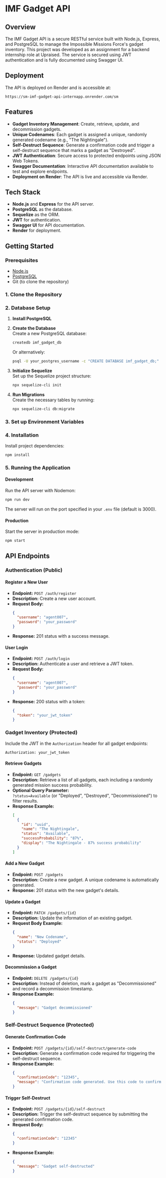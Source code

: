 # IMF Gadget API

## Overview
The IMF Gadget API is a secure RESTful service built with Node.js, Express, and PostgreSQL to manage the Impossible Missions Force's gadget inventory. This project was developed as an assignment for a backend internship role at Upraised. The service is secured using JWT authentication and is fully documented using Swagger UI.

## Deployment
The API is deployed on Render and is accessible at:
```
https://sm-imf-gadget-api-internapp.onrender.com/sm
```


## Features
- **Gadget Inventory Management**: Create, retrieve, update, and decommission gadgets.
- **Unique Codenames**: Each gadget is assigned a unique, randomly generated codename (e.g., "The Nightingale").
- **Self-Destruct Sequence**: Generate a confirmation code and trigger a self-destruct sequence that marks a gadget as "Destroyed".
- **JWT Authentication**: Secure access to protected endpoints using JSON Web Tokens.
- **Swagger Documentation**: Interactive API documentation available to test and explore endpoints.
- **Deployment on Render**: The API is live and accessible via Render.

## Tech Stack
- **Node.js** and **Express** for the API server.
- **PostgreSQL** as the database.
- **Sequelize** as the ORM.
- **JWT** for authentication.
- **Swagger UI** for API documentation.
- **Render** for deployment.

## Getting Started

### Prerequisites
- [Node.js](https://nodejs.org/)
- [PostgreSQL](https://www.postgresql.org/download/)
- Git (to clone the repository)

### 1. Clone the Repository
### 2. Database Setup

1. **Install PostgreSQL**  

2. **Create the Database**  
   Create a new PostgreSQL database:
   ```bash
   createdb imf_gadget_db
   ```
   Or alternatively:
   ```bash
   psql -U your_postgres_username -c "CREATE DATABASE imf_gadget_db;"
   ```

3. **Initialize Sequelize**  
   Set up the Sequelize project structure:
   ```bash
   npx sequelize-cli init
   ```

4. **Run Migrations**  
   Create the necessary tables by running:
   ```bash
   npx sequelize-cli db:migrate
   ```
### 3. Set up Environment Variables
### 4. Installation
Install project dependencies:
```bash
npm install
```

### 5. Running the Application

#### Development
Run the API server with Nodemon:
```bash
npm run dev
```
The server will run on the port specified in your `.env` file (default is 3000).

#### Production
Start the server in production mode:
```bash
npm start
```

## API Endpoints

### Authentication (Public)

#### Register a New User
- **Endpoint:** `POST /auth/register`
- **Description:** Create a new user account.
- **Request Body:**
  ```json
  {
    "username": "agent007",
    "password": "your_password"
  }
  ```
- **Response:** 201 status with a success message.

#### User Login
- **Endpoint:** `POST /auth/login`
- **Description:** Authenticate a user and retrieve a JWT token.
- **Request Body:**
  ```json
  {
    "username": "agent007",
    "password": "your_password"
  }
  ```
- **Response:** 200 status with a token:
  ```json
  {
    "token": "your_jwt_token"
  }
  ```

### Gadget Inventory (Protected)
Include the JWT in the `Authorization` header for all gadget endpoints:
```
Authorization: your_jwt_token
```

#### Retrieve Gadgets
- **Endpoint:** `GET /gadgets`
- **Description:** Retrieve a list of all gadgets, each including a randomly generated mission success probability.
- **Optional Query Parameter:**  
  `?status=Available` (or "Deployed", "Destroyed", "Decommissioned") to filter results.
- **Response Example:**
  ```json
  [
    {
      "id": "uuid",
      "name": "The Nightingale",
      "status": "Available",
      "successProbability": "87%",
      "display": "The Nightingale - 87% success probability"
    }
  ]
  ```

#### Add a New Gadget
- **Endpoint:** `POST /gadgets`
- **Description:** Create a new gadget. A unique codename is automatically generated.
- **Response:** 201 status with the new gadget's details.

#### Update a Gadget
- **Endpoint:** `PATCH /gadgets/{id}`
- **Description:** Update the information of an existing gadget.
- **Request Body Example:**
  ```json
  {
    "name": "New Codename",
    "status": "Deployed"
  }
  ```
- **Response:** Updated gadget details.

#### Decommission a Gadget
- **Endpoint:** `DELETE /gadgets/{id}`
- **Description:** Instead of deletion, mark a gadget as "Decommissioned" and record a decommission timestamp.
- **Response Example:**
  ```json
  {
    "message": "Gadget decommissioned"
  }
  ```

### Self-Destruct Sequence (Protected)

#### Generate Confirmation Code
- **Endpoint:** `POST /gadgets/{id}/self-destruct/generate-code`
- **Description:** Generate a confirmation code required for triggering the self-destruct sequence.
- **Response Example:**
  ```json
  {
    "confirmationCode": "12345",
    "message": "Confirmation code generated. Use this code to confirm self-destruct."
  }
  ```

#### Trigger Self-Destruct
- **Endpoint:** `POST /gadgets/{id}/self-destruct`
- **Description:** Trigger the self-destruct sequence by submitting the generated confirmation code.
- **Request Body:**
  ```json
  {
    "confirmationCode": "12345"
  }
  ```
- **Response Example:**
  ```json
  {
    "message": "Gadget self-destructed"
  }
  ```




